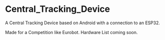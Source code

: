 # Central_Tracking_Device
A Central Tracking Device based on Android with a connection to an ESP32.

Made for a Competition like Eurobot.
Hardware List coming soon.
